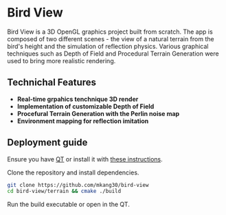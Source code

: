 # Bird View

Bird View is a 3D OpenGL graphics project built from scratch. The app is composed of two different scenes - the view of a natural terrain from the bird's height and the simulation of reflection physics. Various graphical techniques such as Depth of Field and Procedural Terrain Generation were used to bring more realistic rendering.

## Technichal Features
- **Real-time grpahics tenchnique 3D render**
- **Implementation of customizable Depth of Field**
- **Procefural Terrain Generation with the Perlin noise map**
- **Environment mapping for reflection imitation**

## Deployment guide

Ensure you have [QT](https://www.qt.io/) or install it with [these instructions](https://www.qt.io/download-qt-installer).  

Clone the repository and install dependencies.

```bash
git clone https://github.com/mkang30/bird-view
cd bird-view/terrain && cmake ./build
```

Run the build executable or open in the QT.


 
